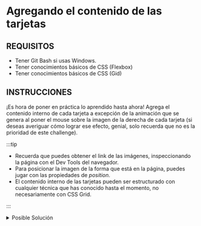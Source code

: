 # Agregando el contenido de las tarjetas

## REQUISITOS
- Tener Git Bash si usas Windows.
- Tener conocimientos básicos de CSS (Flexbox)
- Tener conocimientos básicos de CSS (Gid)


## INSTRUCCIONES

¡Es hora de poner en práctica lo aprendido hasta ahora! Agrega el contenido 
interno de cada tarjeta a excepción de la animación que se genera al poner el
mouse sobre la imagen de la derecha de cada tarjeta (si deseas averiguar cómo
lograr ese efecto, genial, solo recuerda que no es la prioridad de este 
challenge).

:::tip

* Recuerda que puedes obtener el link de las imágenes, inspeccionando la página
  con el Dev Tools del navegador.
* Para posicionar la imagen de la forma que está en la página, puedes jugar con 
  las propiedades de _position_.
* El contenido interno de las tarjetas pueden ser estructurado con cualquier 
  técnica que has conocido hasta el momento, no necesariamente con CSS Grid.

:::


<details>
  <summary>Posible Solución</summary>

Esta solución, usa Flexbox para estructurar el contenido interno de las tarjetas
y `position: relative` para lograr la apariencia de la imagen.

```html
<section class="features">
  <article class="feature-card">
    <div class="feature-content">
      <figure>
        <img
          src="https://getmatcha.com/wp-content/themes/getmatcha/img/icon_publish.png"
          alt="Publish icon"
        />
      </figure>
      <h3>Fill your blog with engaging articles.</h3>
      <p>
        Publish to your blog in less time than it takes to drink your
        morning coffee.
      </p>
      <a href="">Publish instantly →</a>
    </div>
    <div class="feature-image">
      <figure>
        <img
          src="https://getmatcha.com/wp-content/themes/getmatcha/img/image_publish.png"
          alt="Publish example"
        />
      </figure>
    </div>
  </article>
  <article class="feature-card">
    <div class="feature-content">
      <figure>
        <img
          src="https://getmatcha.com/wp-content/themes/getmatcha/img/icon_site_traffic.png"
          alt="Site traffic icon"
        />
      </figure>
      <h3>Attract and engage more website visitors.</h3>
      <p>
        Enhance your email, social media channels, and paid ads with content
        from Matcha.
      </p>
      <a href="">Get more site traffic →</a>
    </div>
    <div class="feature-image">
      <figure>
        <img
          src="https://getmatcha.com/wp-content/themes/getmatcha/img/image_site_traffic.png"
          alt="Site traffic example"
        />
      </figure>
    </div>
  </article>
  <article class="feature-card">
    <div class="feature-content">
      <figure>
        <img
          src="https://getmatcha.com/wp-content/themes/getmatcha/img/icon_capture.png"
          alt="Capture icon"
        />
      </figure>
      <h3>Capture more emails with locked content.</h3>
      <p>
        Convert 10x more of your traffic into subscribers and nurture them
        to a sale.
      </p>
      <a href="">Grow your email list faster →</a>
    </div>
    <div class="feature-image">
      <figure>
        <img
          src="https://getmatcha.com/wp-content/themes/getmatcha/img/image_capture.png"
          alt="Capture example"
        />
      </figure>
    </div>
  </article>
  <article class="feature-card">
    <div class="feature-content">
      <figure>
        <img
          src="https://getmatcha.com/wp-content/themes/getmatcha/img/icon_roi.png"
          alt="ROI icon"
        />
      </figure>
      <h3>Optimize your blog’s performance.</h3>
      <p>
        See what content delivers the most traffic, engagement, email
        subscribers, and sales.
      </p>
      <a href="">See content’s ROI →</a>
    </div>
    <div class="feature-image">
      <figure>
        <img
          src="https://getmatcha.com/wp-content/themes/getmatcha/img/image_roi.png"
          alt="ROI example"
        />
      </figure>
    </div>
  </article>
</section>
```

```css
.features {
  background-color: #025157;
  padding: 5% 10%;
  display: grid;
  grid-template: repeat(2, 330px) / repeat(2, 1fr);
}

.features .feature-card {
  margin-bottom: 30px;
  margin-left: 15px;
  margin-right: 15px;
  background-color: #fff;
  border: 1px solid #dadada;
  border-radius: 5px;
  display: flex;
  align-items: center;
  overflow: hidden;
}

.features .feature-card .feature-content {
  padding: 30px 20px 40px 40px;
  flex: 2;
}

.features .feature-card .feature-content > * {
  margin-bottom: 1rem;
  margin-top: 0;
}

.features .feature-card .feature-content img {
  width: 50px;
}

.features .feature-card .feature-content h3 {
  font-size: 24px;
  color: #343434;
  font-weight: 400;
}

.features .feature-card .feature-content p {
  font-size: 16px;
  color: #7e7e7e;
  font-weight: 400;
}

.features .feature-card .feature-content a {
  font-size: 16px;
  color: #67b54b;
  font-weight: 600;
  text-decoration: none;
}

.features .feature-card .feature-image {
  flex: 1;
  width: 40%;
  position: relative;
  right: -50px;
  height: 80%;
}

.features .feature-card .feature-image figure,
.features .feature-card .feature-image img {
  margin-top: 0;
  height: 100%;
}
```

</details>
